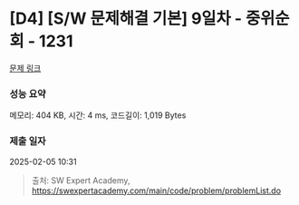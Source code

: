 # [D4] [S/W 문제해결 기본] 9일차 - 중위순회 - 1231 

[문제 링크](https://swexpertacademy.com/main/code/problem/problemDetail.do?contestProbId=AV140YnqAIECFAYD) 

### 성능 요약

메모리: 404 KB, 시간: 4 ms, 코드길이: 1,019 Bytes

### 제출 일자

2025-02-05 10:31



> 출처: SW Expert Academy, https://swexpertacademy.com/main/code/problem/problemList.do